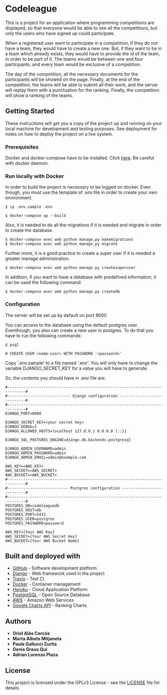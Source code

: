 # Codeleague

This is a project for an application where programming competitions are displayed, so that everyone would be able to see all the competitions, but only the users who have signed up could participate.

When a registered user want to participate in a competition, if they do not have a team, they would have to create a new one. But, if they want to be in a team which already exists, they would have to provide the id of the team, in order to be part of it.
The teams would be between one and four participants, and every team would be exclusive of a competition.

The day of the competition, all the necessary documents for the participants will be showed on the page. Finally, at the end of the competition, the teams will be able to submit all their work, and the server will replay them with a punctuation for the ranking. Finally, the competition will show a ranking of the teams.

## Getting Started

These instructions will get you a copy of the project up and running on your local machine for development and testing purposes. See deployment for notes on how to deploy the project on a live system.

### Prerequisites

Docker and docker-compose have to be installed. Click [here](https://docs.docker.com/engine/install/). Be careful with docker daemon.

### Run locally with Docker

In order to build the project is necessary to be logged on docker. Even though, you must use the template of .env.file in order to create your own environment.

```
$ cp .env.sample .env
```

```
$ docker-compose up --build
```
Also, it is needed to do all the migrations if it is needed and migrate in order to create the database.
```
$ docker-compose exec web python manage.py makemigrations
$ docker-compose exec web python manage.py migrate
```
Further more, it is a good practice to create a super user if it is needed a greater manage administration.
```
$ docker-compose exec web python manage.py createsuperuser
```
In addition, if you want to have a database with predefined information, it can be used the following command:
```
$ docker-compose exec web python manage.py createdb
```
### Configuration

The server will be set up by default on port 8000

You can access to the database using the default postgres user. Eventhough, you also can create a new user in postgres. To do that you have to run the following commands:

```
$ psql

# CREATE USER <name-user> WITH PASSWORD '<password>'
```

Copy '.env.sample' to a file named '.env'. You will only have to change the variable DJANGO_SECRET_KEY for a value you will have to generate.

So, the contents you should have in .env file are:

```
#------------------------------------------------------------------------------#
#---------------------------- Django configuration ----------------------------#
#------------------------------------------------------------------------------#
DJANGO_PORT=8000

DJANGO_SECRET_KEY=<your secret key>
DJANGO_DEBUG=1
DJANGO_ALLOWED_HOSTS=localhost 127.0.0.1 0.0.0.0 [::1]

DJANGO_SQL_POSTGRES_ENGINE=django.db.backends.postgresql

DJANGO_ADMIN_USERNAME=admin
DJANGO_ADMIN_PASSWORD=admin
DJANGO_ADMIN_EMAIL=admin@example.com

AWS_KEY=<AWS_KEY>
AWS_SECRET=<AWS_SECRET>
AWS_BUCKET=<AWS_BUCKET>
#------------------------------------------------------------------------------#
#--------------------------- Postgres configuration ---------------------------#
#------------------------------------------------------------------------------#
POSTGRES_DB=codeleaguedb
POSTGRES_HOST=db
POSTGRES_PORT=5432
POSTGRES_USER=postgres
POSTGRES_PASSWORD=password

AWS_KEY=[Your AWS Key]
AWS_SECRET=[Your AWS Secret Key]
AWS_BUCKET=[Your AWS Bucket Name]
```

## Built and deployed with

* [GitHub](http://www.github.com) - Software development platform
* [Django](https://www.djangoproject.com) - Web framework used in the project
* [Travis](https://travis-ci.org) - Test CI
* [Docker](https://www.docker.com) - Container management
* [Heroku](https://www.heroku.com) - Cloud Application Platform
* [PostgreSQL](https://www.postgresql.org) - Open Source Database
* [AWS](https://boto3.amazonaws.com/v1/documentation/api/latest/index.html) - Amazon Web Services
* [Google Charts API](https://developers.google.com/chart/) - Ranking Charts

## Authors

* **Oriol Alàs Cercós** 
* **Marta Albets Mitjaneta**
* **Paula Gallucci Zurita**
* **Genís Graus Qui**
* **Adrian Lorenzo Plaza**

## License

This project is licensed under the GPLv3 License - see the [LICENSE](https://github.com/Oriolac/codeleague/blob/readme-branch/LICENSE) file for details.
